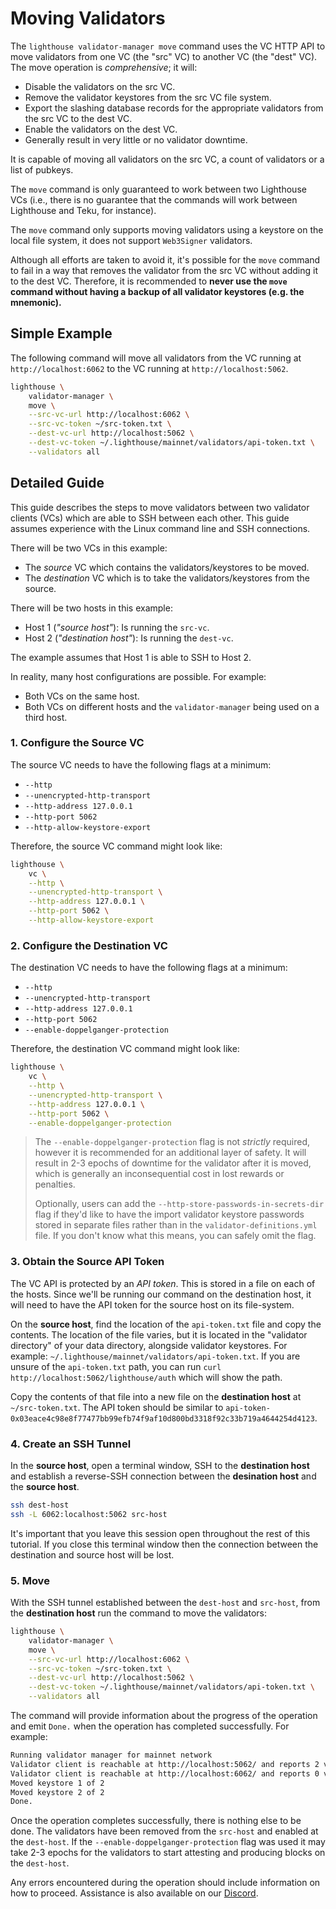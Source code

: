 # Moving Validators

The `lighthouse validator-manager move` command uses the VC HTTP API to move
validators from one VC (the "src" VC) to another VC (the "dest" VC). The move
operation is *comprehensive*; it will:

- Disable the validators on the src VC.
- Remove the validator keystores from the src VC file system.
- Export the slashing database records for the appropriate validators from the src VC to the dest VC.
- Enable the validators on the dest VC.
- Generally result in very little or no validator downtime.

It is capable of moving all validators on the src VC, a count of validators or
a list of pubkeys.

The `move` command is only guaranteed to work between two Lighthouse VCs (i.e.,
there is no guarantee that the commands will work between Lighthouse and Teku, for instance).

The `move` command only supports moving validators using a keystore on the local
file system, it does not support `Web3Signer` validators.

Although all efforts are taken to avoid it, it's possible for the `move` command
to fail in a way that removes the validator from the src VC without adding it to the
dest VC. Therefore, it is recommended to **never use the `move` command without
having a backup of all validator keystores (e.g. the mnemonic).**

## Simple Example

The following command will move all validators from the VC running at
`http://localhost:6062` to the VC running at `http://localhost:5062`.

```bash
lighthouse \
	validator-manager \
	move \
	--src-vc-url http://localhost:6062 \
	--src-vc-token ~/src-token.txt \
	--dest-vc-url http://localhost:5062 \
	--dest-vc-token ~/.lighthouse/mainnet/validators/api-token.txt \
	--validators all
```

## Detailed Guide

This guide describes the steps to move validators between two validator clients (VCs) which are
able to SSH between each other. This guide assumes experience with the Linux command line and SSH
connections.

There will be two VCs in this example:

- The *source* VC which contains the validators/keystores to be moved.
- The *destination* VC which is to take the validators/keystores from the source.

There will be two hosts in this example:

- Host 1 (*"source host"*): Is running the `src-vc`.
- Host 2 (*"destination host"*): Is running the `dest-vc`.

The example assumes
that Host 1 is able to SSH to Host 2.

In reality, many host configurations are possible. For example:

- Both VCs on the same host.
- Both VCs on different hosts and the `validator-manager` being used on a third host.

### 1. Configure the Source VC

The source VC needs to have the following flags at a minimum:

- `--http`
- `--unencrypted-http-transport`
- `--http-address 127.0.0.1`
- `--http-port 5062`
- `--http-allow-keystore-export`

Therefore, the source VC command might look like:

```bash
lighthouse \
    vc \
    --http \
    --unencrypted-http-transport \
    --http-address 127.0.0.1 \
    --http-port 5062 \
    --http-allow-keystore-export
```

### 2. Configure the Destination VC

The destination VC needs to have the following flags at a minimum:

- `--http`
- `--unencrypted-http-transport`
- `--http-address 127.0.0.1`
- `--http-port 5062`
- `--enable-doppelganger-protection`

Therefore, the destination VC command might look like:

```bash
lighthouse \
    vc \
    --http \
    --unencrypted-http-transport \
    --http-address 127.0.0.1 \
    --http-port 5062 \
    --enable-doppelganger-protection
```

> The `--enable-doppelganger-protection` flag is not *strictly* required, however
> it is recommended for an additional layer of safety. It will result in 2-3
> epochs of downtime for the validator after it is moved, which is generally an
> inconsequential cost in lost rewards or penalties.
> 
> Optionally, users can add the `--http-store-passwords-in-secrets-dir` flag if they'd like to have
> the import validator keystore passwords stored in separate files rather than in the
> `validator-definitions.yml` file. If you don't know what this means, you can safely omit the flag.

### 3. Obtain the Source API Token

The VC API is protected by an *API token*. This is stored in a file on each of the hosts. Since
we'll be running our command on the destination host, it will need to have the API token for the
source host on its file-system.

On the **source host**, find the location of the `api-token.txt` file and copy the contents. The
location of the file varies, but it is located in the "validator directory" of your data directory,
alongside validator keystores. For example: `~/.lighthouse/mainnet/validators/api-token.txt`. If you are unsure of the `api-token.txt` path, you can run `curl http://localhost:5062/lighthouse/auth` which will show the path.

Copy the contents of that file into a new file on the **destination host** at `~/src-token.txt`. The
API token should be similar to `api-token-0x03eace4c98e8f77477bb99efb74f9af10d800bd3318f92c33b719a4644254d4123`.

### 4. Create an SSH Tunnel

In the **source host**, open a terminal window, SSH to the **destination host** and establish a reverse-SSH connection
between the **desination host** and the **source host**.

```bash
ssh dest-host
ssh -L 6062:localhost:5062 src-host
```

It's important that you leave this session open throughout the rest of this tutorial. If you close
this terminal window then the connection between the destination and source host will be lost.

### 5. Move

With the SSH tunnel established between the `dest-host` and `src-host`, from the **destination
host** run the command to move the validators:

```bash
lighthouse \
	validator-manager \
	move \
	--src-vc-url http://localhost:6062 \
	--src-vc-token ~/src-token.txt \
	--dest-vc-url http://localhost:5062 \
	--dest-vc-token ~/.lighthouse/mainnet/validators/api-token.txt \
	--validators all
```

The command will provide information about the progress of the operation and
emit `Done.` when the operation has completed successfully. For example:

```bash
Running validator manager for mainnet network
Validator client is reachable at http://localhost:5062/ and reports 2 validators
Validator client is reachable at http://localhost:6062/ and reports 0 validators
Moved keystore 1 of 2
Moved keystore 2 of 2
Done.
```

Once the operation completes successfully, there is nothing else to be done. The
validators have been removed from the `src-host` and enabled at the `dest-host`.
If the `--enable-doppelganger-protection` flag was used it may take 2-3 epochs
for the validators to start attesting and producing blocks on the `dest-host`.

Any errors encountered during the operation should include information on how to
proceed. Assistance is also available on our
[Discord](https://discord.gg/cyAszAh).